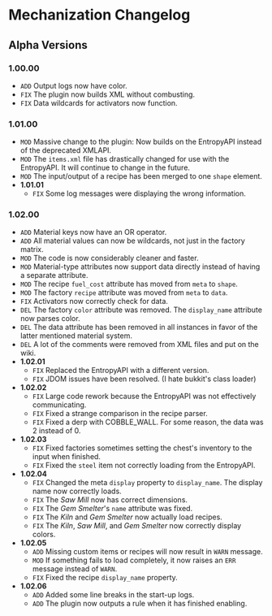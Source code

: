 Mechanization Changelog
====
Alpha Versions
----
### 1.00.00
- `ADD` Output logs now have color.
- `FIX` The plugin now builds XML without combusting.
- `FIX` Data wildcards for activators now function.

### 1.01.00
- `MOD` Massive change to the plugin: Now builds on the EntropyAPI instead of the deprecated XMLAPI.
- `MOD` The `items.xml` file has drastically changed for use with the EntropyAPI. It will continue to change in the future.
- `MOD` The input/output of a recipe has been merged to one `shape` element.
- **1.01.01**
  - `FIX` Some log messages were displaying the wrong information.

### 1.02.00
- `ADD` Material keys now have an OR operator.
- `ADD` All material values can now be wildcards, not just in the factory matrix.
- `MOD` The code is now considerably cleaner and faster.
- `MOD` Material-type attributes now support data directly instead of having a separate attribute.
- `MOD` The recipe `fuel_cost` attribute has moved from `meta` to `shape`.
- `MOD` The factory `recipe` attribute was moved from `meta` to `data`.
- `FIX` Activators now correctly check for data.
- `DEL` The factory `color` attribute was removed. The `display_name` attribute now parses color.
- `DEL` The data attribute has been removed in all instances in favor of the latter mentioned material system.
- `DEL` A lot of the comments were removed from XML files and put on the wiki.
- **1.02.01**
  - `FIX` Replaced the EntropyAPI with a different version.
  - `FIX` JDOM issues have been resolved. (I hate bukkit's class loader)
- **1.02.02**
  - `FIX` Large code rework because the EntropyAPI was not effectively communicating.
  - `FIX` Fixed a strange comparison in the recipe parser.
  - `FIX` Fixed a derp with COBBLE_WALL. For some reason, the data was 2 instead of 0.
- **1.02.03**
  - `FIX` Fixed factories sometimes setting the chest's inventory to the input when finished.
  - `FIX` Fixed the `steel` item not correctly loading from the EntropyAPI.
- **1.02.04**
  - `FIX` Changed the meta `display` property to `display_name`. The display name now correctly loads.
  - `FIX` The *Saw Mill* now has correct dimensions.
  - `FIX` The *Gem Smelter*'s `name` attribute was fixed.
  - `FIX` The *Kiln* and *Gem Smelter* now actually load recipes.
  - `FIX` The *Kiln*, *Saw Mill*, and *Gem Smelter* now correctly display colors.
- **1.02.05**
  - `ADD` Missing custom items or recipes will now result in `WARN` message.
  - `MOD` If something fails to load completely, it now raises an `ERR` message instead of `WARN`.
  - `FIX` Fixed the recipe `display_name` property.
- **1.02.06**
  - `ADD` Added some line breaks in the start-up logs.
  - `ADD` The plugin now outputs a rule when it has finished enabling.
